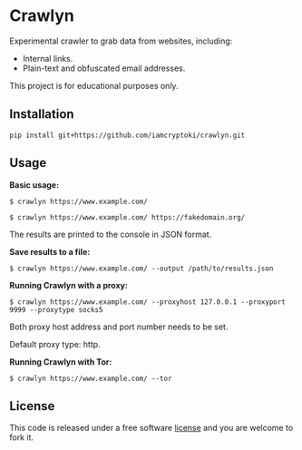 # Crawlyn

Experimental crawler to grab data from websites, including:

* Internal links.
* Plain-text and obfuscated email addresses.

This project is for educational purposes only.

## Installation

``pip install git+https://github.com/iamcryptoki/crawlyn.git``

## Usage

**Basic usage:**

``$ crawlyn https://www.example.com/``

``$ crawlyn https://www.example.com/ https://fakedomain.org/``

The results are printed to the console in JSON format.

**Save results to a file:**

``$ crawlyn https://www.example.com/ --output /path/to/results.json``

**Running Crawlyn with a proxy:**

``$ crawlyn https://www.example.com/ --proxyhost 127.0.0.1 --proxyport 9999 --proxytype socks5``

Both proxy host address and port number needs to be set.

Default proxy type: http.

**Running Crawlyn with Tor:**

``$ crawlyn https://www.example.com/ --tor``

## License

This code is released under a free software [license](LICENSE.txt) and you are welcome to fork it.
